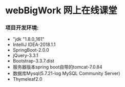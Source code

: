 # webBigWork  网上在线课堂
### 项目开发环境:
 * "jdk "1.8.0_161"
 * IntelliJ IDEA-2018.1.1
 * SpringBoot-2.0.0
 * jQuery-3.3.1
 * Bootstrap-3.3.7.dist
 * 服务器版本spring boot自带的tomcat-7.0.84
 * 数据库Mysql(5.7.21-log MySQL Community Server)
 * Thymeleaf2.0

